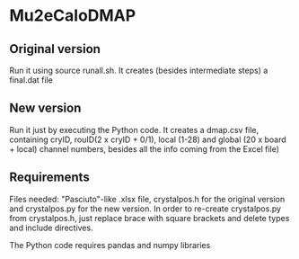 # Mu2eCaloDMAP

## Original version
Run it using source runall.sh. It creates (besides intermediate steps) a final.dat file

## New version 
Run it just by executing the Python code. It creates a dmap.csv file, containing cryID, rouID(2 x cryID + 0/1), local (1-28) and global (20 x board + local) channel numbers, besides all the info coming from the Excel file) 

## Requirements
Files needed: "Pasciuto"-like .xlsx file, crystalpos.h for the original version and crystalpos.py for the new version.
In order to re-create crystalpos.py from crystalpos.h, just replace brace with square brackets and delete types and include directives.

The Python code requires pandas and numpy libraries
